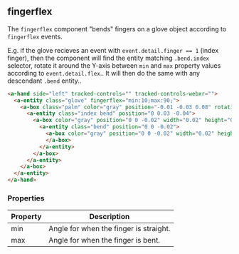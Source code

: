 ## fingerflex

The `fingerflex` component "bends" fingers on a glove object according to `fingerflex` events.

E.g. if the glove recieves an event with `event.detail.finger == 1` (index finger), then the component will find the entity matching `.bend.index` selector, rotate it around the Y-axis between `min` and `max` property values according to `event.detail.flex`.. It will then do the same with any descendant `.bend` entity..

```html
<a-hand side="left" tracked-controls="" tracked-controls-webxr="">
  <a-entity class="glove" fingerflex="min:10;max:90;">
    <a-box class="palm" color="gray" position="-0.01 -0.03 0.08" rotation="-35 0 0" width="0.02" height="0.08" depth="0.08">
      <a-entity class="index bend" position="0 0.03 -0.04">
        <a-box color="gray" position="0 0 -0.02" width="0.02" height="0.02" depth="0.04">
          <a-entity class="bend" position="0 0 -0.02">
            <a-box color="gray" position="0 0 -0.02" width="0.02" height="0.02" depth="0.04">
            </a-box>
          </a-entity>
        </a-box>
      </a-entity>
    </a-box>
  </a-entity>
</a-hand>
```

### Properties

| Property | Description                            |
| -------- | -------------------------------------- |
| min      | Angle for when the finger is straight. |
| max      | Angle for when the finger is bent.     |
